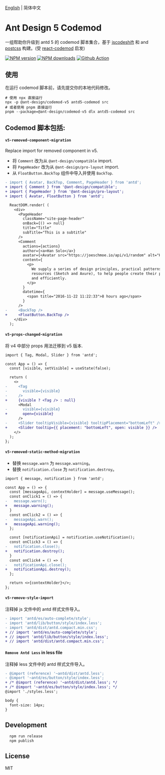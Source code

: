 [English](./README.md) | 简体中文

# Ant Design 5 Codemod

一组帮助你升级到 antd 5 的 codemod 脚本集合，基于 [jscodeshift](https://github.com/facebook/jscodeshift) 和 and [postcss](https://github.com/postcss/postcss) 构建。(受 [react-codemod](https://github.com/reactjs/react-codemod) 启发)

[![NPM version](https://img.shields.io/npm/v/@ant-design/codemod-v5.svg?style=flat)](https://npmjs.org/package/@ant-design/codemod-v5) [![NPM downloads](http://img.shields.io/npm/dm/@ant-design/codemod-v5.svg?style=flat)](https://npmjs.org/package/@ant-design/codemod-v5) [![Github Action](https://github.com/ant-design/codemod-v5/actions/workflows/test.yml/badge.svg)](https://github.com/ant-design/codemod-v5/actions/workflows/test.yml)

## 使用

在运行 codemod 脚本前，请先提交你的本地代码修改。

```shell
# 使用 npx 直接运行
npx -p @ant-design/codemod-v5 antd5-codemod src
# 或者使用 pnpm 直接运行
pnpm --package=@ant-design/codemod-v5 dlx antd5-codemod src
```

## Codemod 脚本包括:

#### `v5-removed-component-migration`

Replace import for removed component in v5.

- 将 `Comment` 改为从 `@ant-design/compatible` import.
- 将 `PageHeader` 改为从 `@ant-design/pro-layout` import.
- 从 `FloatButton.BackTop` 组件中导入并使用 `BackTop`.

```diff
- import { Avatar, BackTop, Comment, PageHeader } from 'antd';
+ import { Comment } from '@ant-design/compatible';
+ import { PageHeader } from '@ant-design/pro-layout';
+ import { Avatar, FloatButton } from 'antd';

  ReactDOM.render( (
    <div>
      <PageHeader
        className="site-page-header"
        onBack={() => null}
        title="Title"
        subTitle="This is a subtitle"
      />
      <Comment
        actions={actions}
        author={<a>Han Solo</a>}
        avatar={<Avatar src="https://joeschmoe.io/api/v1/random" alt="Han Solo" />}
        content={
          <p>
            We supply a series of design principles, practical patterns and high quality design
            resources (Sketch and Axure), to help people create their product prototypes beautifully
            and efficiently.
          </p>
        }
        datetime={
          <span title="2016-11-22 11:22:33">8 hours ago</span>
        }
      />
-     <BackTop />
+     <FloatButton.BackTop />
    </div>
  );
```

#### `v5-props-changed-migration`

将 v4 中部分 props 用法迁移到 v5 版本.

```diff
import { Tag, Modal, Slider } from 'antd';

const App = () => {
  const [visible, setVisible] = useState(false);

  return (
    <>
-     <Tag
-       visible={visible}
-     />
+     {visible ? <Tag /> : null}
      <Modal
-       visible={visible}
+       open={visible}
      />
-     <Slider tooltipVisible={visible} tooltipPlacement="bottomLeft" />
+     <Slider tooltip={{ placement: "bottomLeft", open: visible }} />
    </>
  );
};
```

#### `v5-removed-static-method-migration`

* 替换 `message.warn` 为 `message.warning`。
* 替换 `notification.close` 为 `notification.destroy`。

```diff
import { message, notification } from 'antd';

const App = () => {
  const [messageApi, contextHolder] = message.useMessage();
  const onClick1 = () => {
-   message.warn();
+   message.warning();
  }
  const onClick2 = () => {
-   messageApi.warn();
+   messageApi.warning();
  };

  const [notificationApi] = notification.useNotification();
  const onClick3 = () => {
-   notification.close();
+   notification.destroy();
  }
  const onClick4 = () => {
-   notificationApi.close();
+   notificationApi.destroy();
  };

  return <>{contextHolder}</>;
};
```

#### `v5-remove-style-import`

注释掉 js 文件中的 antd 样式文件导入。

```diff
- import 'antd/es/auto-complete/style';
- import 'antd/lib/button/style/index.less';
- import 'antd/dist/antd.compact.min.css';
+ // import 'antd/es/auto-complete/style';
+ // import 'antd/lib/button/style/index.less';
+ // import 'antd/dist/antd.compact.min.css';
```

#### `Remove Antd Less` in less file

注释掉 less 文件中的 antd 样式文件导入。

```diff
- @import (reference) '~antd/dist/antd.less';
- @import '~antd/es/button/style/index.less';
+ /* @import (reference) '~antd/dist/antd.less'; */
+ /* @import '~antd/es/button/style/index.less'; */
@import './styles.less';

body {
  font-size: 14px;
}
```

## Development

```bash
  npm run release
  npm publish
```

## License

MIT
